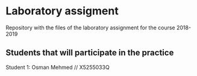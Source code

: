 # Laboratory assigment

Repository with the files of the laboratory assignment for the course 2018-2019

## Students that will participate in the practice

Student 1: Osman Mehmed // X5255033Q
